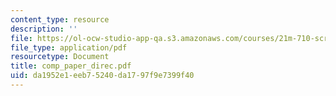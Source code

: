 ```yaml
---
content_type: resource
description: ''
file: https://ol-ocw-studio-app-qa.s3.amazonaws.com/courses/21m-710-script-analysis-fall-2005/da1952e1eeb75240da1797f9e7399f40_comp_paper_direc.pdf
file_type: application/pdf
resourcetype: Document
title: comp_paper_direc.pdf
uid: da1952e1-eeb7-5240-da17-97f9e7399f40
---
```


